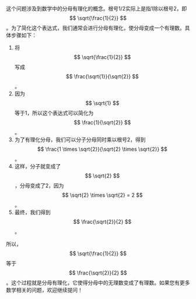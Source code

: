 这个问题涉及到数学中的分母有理化的概念。根号1/2实际上是指1除以根号2，即 $$ \sqrt{\frac{1}{2}} $$。为了简化这个表达式，我们通常会进行分母有理化，使分母变成一个有理数。具体步骤如下：

1. 将 $$ \sqrt{\frac{1}{2}} $$ 写成 $$ \frac{\sqrt{1}}{\sqrt{2}} $$。
2. 因为 $$ \sqrt{1} $$ 等于1，所以这个表达式可以简化为 $$ \frac{1}{\sqrt{2}} $$。
3. 为了有理化分母，我们可以分子分母同时乘以根号2，得到 $$ \frac{1 \times \sqrt{2}}{\sqrt{2} \times \sqrt{2}} $$。
4. 这样，分子就变成了 $$ \sqrt{2} $$，分母变成了2，因为 $$ \sqrt{2} \times \sqrt{2} = 2 $$。
5. 最终，我们得到 $$ \frac{\sqrt{2}}{2} $$。

所以，$$ \sqrt{\frac{1}{2}} $$ 等于 $$ \frac{\sqrt{2}}{2} $$。这个过程就是分母有理化，它使得分母中的无理数变成了有理数。如果您有更多数学相关的问题，欢迎继续提问！
